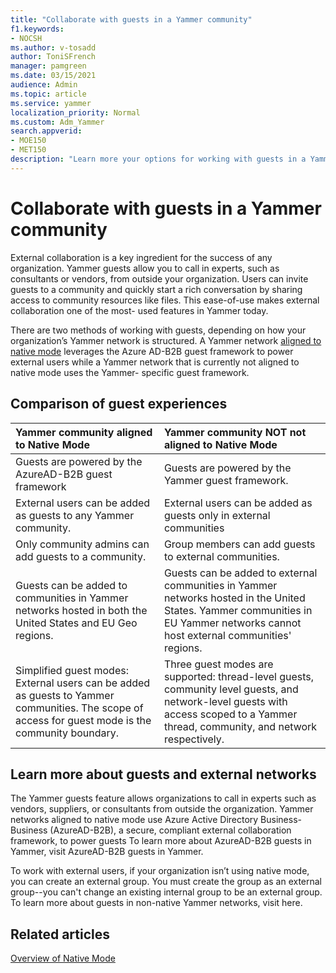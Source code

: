 ```yaml
---
title: "Collaborate with guests in a Yammer community"
f1.keywords:
- NOCSH
ms.author: v-tosadd
author: ToniSFrench
manager: pamgreen
ms.date: 03/15/2021
audience: Admin
ms.topic: article
ms.service: yammer
localization_priority: Normal
ms.custom: Adm_Yammer
search.appverid: 
- MOE150
- MET150
description: "Learn more your options for working with guests in a Yammer community, depending on how your organization's Yammer network is structured."
---
```


# Collaborate with guests in a Yammer community

External collaboration is a key ingredient for the success of any organization. Yammer guests allow you to call in experts, such as consultants or vendors, from outside your organization. Users can invite guests to a community and quickly start a rich conversation by sharing access to community resources like files. This ease-of-use makes external collaboration one of the most- used features in Yammer today.

There are two methods of working with guests, depending on how your organization’s Yammer network is structured. A Yammer network [aligned to native mode](../configure-your-yammer-network/overview-native-mode) leverages the Azure AD-B2B guest framework to power external users while a Yammer network that is currently not aligned to native mode uses the Yammer- specific guest framework.

## Comparison of guest experiences

| Yammer community aligned to Native Mode <br/> | Yammer community NOT not aligned to Native Mode <br/> |
|:-----|:-----|
|Guests are powered by the AzureAD-B2B guest framework |Guests are powered by the Yammer guest framework. |
| External users can be added as guests to any Yammer community. |External users can be added as guests only in external communities |
| Only community admins can add guests to a community.  |Group members can add guests to external communities. |
| Guests can be added to communities in Yammer networks hosted in both the United States and EU Geo regions.  |Guests can be added to external communities in Yammer networks hosted in the United States. Yammer communities in EU Yammer networks cannot host external communities' regions.  |
| Simplified guest modes: External users can be added as guests to Yammer communities. The scope of access for guest mode is the community boundary. |Three guest modes are supported: thread-level guests, community level guests, and network-level guests with access scoped to a Yammer thread, community, and network respectively. <br/> |

## Learn more about guests and external networks

The Yammer guests feature allows organizations to call in experts such as vendors, suppliers, or consultants from outside the organization. Yammer networks aligned to native mode use Azure Active Directory Business-Business (AzureAD-B2B), a secure, compliant external collaboration framework, to power guests To learn more about AzureAD-B2B guests in Yammer, visit AzureAD-B2B guests in Yammer.

To work with external users, if your organization isn’t using native mode, you can create an external group. You must create the group as an external group--you can't change an existing internal group to be an external group. To learn more about guests in non-native Yammer networks, visit  here.

## Related articles

[Overview of Native Mode](../configure-your-yammer-network/overview-native-mode)